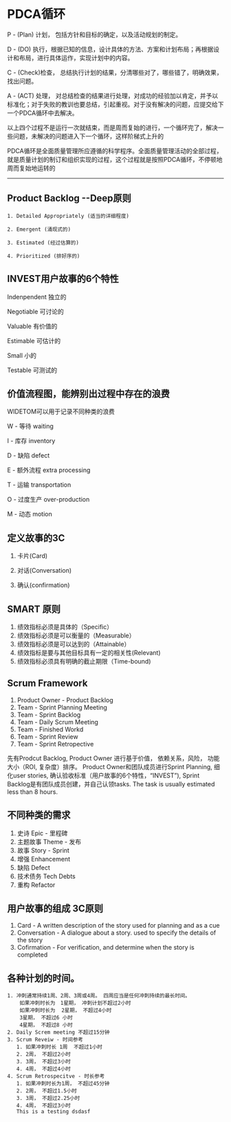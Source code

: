 # PDCA循环

P - (Plan) 计划， 包括方针和目标的确定，以及活动规划的制定。

D - (DO) 执行，根据已知的信息，设计具体的方法、方案和计划布局；再根据设计和布局，进行具体运作，实现计划中的内容。

C - (Check)检查， 总结执行计划的结果，分清哪些对了，哪些错了，明确效果，找出问题。

A - (ACT) 处理， 对总结检查的结果进行处理，对成功的经验加以肯定，并予以标准化；对于失败的教训也要总结，引起重视。对于没有解决的问题，应提交给下一个PDCA循环中去解决。

以上四个过程不是运行一次就结束，而是周而复始的进行，一个循环完了，解决一些问题，未解决的问题进入下一个循环，这样阶梯式上升的

PDCA循环是全面质量管理所应遵循的科学程序。全面质量管理活动的全部过程，就是质量计划的制订和组织实现的过程，这个过程就是按照PDCA循环，不停顿地周而复始地运转的

----

## Product Backlog --Deep原则

    1. Detailed Appropriately (适当的详细程度)

    2. Emergent (涌现式的)

    3. Estimated (经过估算的)

    4. Prioritized (排好序的)

## INVEST用户故事的6个特性

Indenpendent 独立的

Negotiable 可讨论的

Valuable 有价值的

Estimable 可估计的

Small 小的

Testable 可测试的

## 价值流程图，能辨别出过程中存在的浪费

WIDETOM可以用于记录不同种类的浪费

W - 等待 waiting

I - 库存 inventory

D - 缺陷 defect

E - 额外流程 extra processing

T - 运输 transportation

O - 过度生产 over-production

M - 动态 motion

## 定义故事的3C

   1. 卡片(Card)

   2. 对话(Conversation)

   3. 确认(confirmation)

## SMART 原则

1. 绩效指标必须是具体的（Specific）
2. 绩效指标必须是可以衡量的（Measurable）
3. 绩效指标必须是可以达到的（Attainable）
4. 绩效指标是要与其他目标具有一定的相关性(Relevant)
5. 绩效指标必须具有明确的截止期限（Time-bound)

## Scrum Framework
1. Product Owner - Product Backlog
2. Team - Sprint Planning Meeting
3. Team - Sprint Backlog
4. Team - Daily Scrum Meeting
5. Team - Finished Workd
6. Team - Sprint Review
7. Team - Sprint Retropective

先有Prodcut Backlog, Product Owner 进行基于价值， 依赖关系，风险， 功能大小（ROI, 复杂度）排序。 Product Owner和团队成员进行Sprint Planning, 细化user stories, 确认验收标准（用户故事的6个特性，“INVEST”), Sprint Backlog是有团队成员创建，并自己认领tasks. The task is usually estimated less than 8 hours. 

## 不同种类的需求
1. 史诗 Epic - 里程碑
2. 主题故事 Theme - 发布
3. 故事 Story - Sprint
4. 增强 Enhancement
5. 缺陷 Defect
6. 技术债务 Tech Debts
7. 重构 Refactor

## 用户故事的组成 3C原则
 1. Card - A written description of the story used for planning and as a cue
 2. Conversation - A dialogue about a story. used to specify the details of the story
 3. Cofirmation - For verification, and determine when the story is completed

## 各种计划的时间。
    1. 冲刺通常持续1周、2周、3周或4周。 四周应当是任何冲刺持续的最长时间。
        如果冲刺时长为　1星期， 冲刺计划不超过2小时
        如果冲刺时长为  2星期， 不超过4小时
        3星期， 不超过6 小时
        4星期， 不超过8 小时
    2. Daily Screm meeting 不超过15分钟
    3. Scrum Reveiw - 时间参考
       1. 如果冲刺时长 1周  不超过1小时
       2. 2周， 不超过2小时
       3. 3周， 不超过3小时
       4. 4周， 不超过4小时
    4. Scrum Retrospecitve - 时长参考
       1. 如果冲刺时长为1周， 不超过45分钟
       2. 2周， 不超过1.5小时
       3. 3周， 不超过2.25小时
       4. 4周， 不超过3小时
       This is a testing dsdasf
